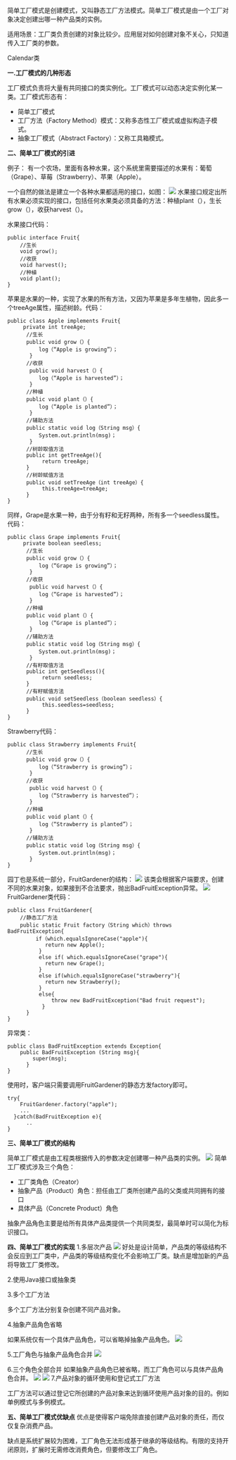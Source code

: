 简单工厂模式是创建模式，又叫静态工厂方法模式。简单工厂模式是由一个工厂对象决定创建出哪一种产品类的实例。

适用场景：工厂类负责创建的对象比较少。应用层对如何创建对象不关心，只知道传入工厂类的参数。

Calendar类

**一.工厂模式的几种形态**

工厂模式负责将大量有共同接口的类实例化。工厂模式可以动态决定实例化某一类。工厂模式形态有：
- 简单工厂模式
- 工厂方法（Factory Method）模式：又称多态性工厂模式或虚拟构造子模式。
- 抽象工厂模式（Abstract Factory）：又称工具箱模式。

**二、简单工厂模式的引进**

例子：
有一个农场，里面有各种水果，这个系统里需要描述的水果有：葡萄（Grape）、草莓（Strawberry）、苹果（Apple）。

一个自然的做法是建立一个各种水果都适用的接口，如图：
![](https://upload-images.jianshu.io/upload_images/9449419-5eb7779093ba6716.png?imageMogr2/auto-orient/strip%7CimageView2/2/w/1240)
水果接口规定出所有水果必须实现的接口，包括任何水果类必须具备的方法：种植plant（），生长grow（），收获harvest（）。

水果接口代码：
```
public interface Fruit{
    //生长
    void grow();
    //收获
    void harvest();
    //种植
    void plant();
}
```
苹果是水果的一种，实现了水果的所有方法，又因为苹果是多年生植物，因此多一个treeAge属性，描述树龄。代码：
```
public class Apple implements Fruit{
     private int treeAge;
      //生长
      public void grow（）{
          log（“Apple is growing”）；
       }
      //收获
       public void harvest（）{
          log（“Apple is harvested”）；
       }
      //种植
      public void plant（）{
          log（“Apple is planted”）；
       }
      //辅助方法
      public static void log（String msg）{
          System.out.println(msg)；
       }
      //树龄取值方法
      public int getTreeAge(){
           return treeAge;
      }
      //树龄赋值方法
      public void setTreeAge（int treeAge）{
           this.treeAge=treeAge;
      }
}
```
同样，Grape是水果一种，由于分有籽和无籽两种，所有多一个seedless属性。代码：
```
public class Grape implements Fruit{
     private boolean seedless;
      //生长
      public void grow（）{
          log（“Grape is growing”）；
       }
      //收获
       public void harvest（）{
          log（“Grape is harvested”）；
       }
      //种植
      public void plant（）{
          log（“Grape is planted”）；
       }
      //辅助方法
      public static void log（String msg）{
          System.out.println(msg)；
       }
      //有籽取值方法
      public int getSeedless(){
           return seedless;
      }
      //有籽赋值方法
      public void setSeedless（boolean seedless）{
           this.seedless=seedless;
      }
}
```
Strawberry代码：
```
public class Strawberry implements Fruit{
      //生长
      public void grow（）{
          log（“Strawberry is growing”）；
       }
      //收获
       public void harvest（）{
          log（“Strawberry is harvested”）；
       }
      //种植
      public void plant（）{
          log（“Strawberry is planted”）；
       }
      //辅助方法
      public static void log（String msg）{
          System.out.println(msg)；
       }
}
```
园丁也是系统一部分，FruitGardener的结构：
![](https://upload-images.jianshu.io/upload_images/9449419-53db7dc931355bd5.png?imageMogr2/auto-orient/strip%7CimageView2/2/w/1240)
该类会根据客户端要求，创建不同的水果对象，如果接到不合法要求，抛出BadFruitException异常。
![](https://upload-images.jianshu.io/upload_images/9449419-c0e495b087ddf425.png?imageMogr2/auto-orient/strip%7CimageView2/2/w/1240)
FruitGardener类代码：
```
public class FruitGardener{
    //静态工厂方法
    public static Fruit factory（String which）throws BadFruitException{
         if（which.equalsIgnoreCase("apple"){
            return new Apple();
          }
          else if( which.equalsIgnoreCase("grape"){
            return new Grape();
          }
          else if(which.equalsIgnoreCase("strawberry"){
            return new Strawberry();
          }
          else{
              throw new BadFruitException("Bad fruit request");
           }
      }
}
```
异常类：
```
public class BadFruitException extends Exception{
    public BadFruitException (String msg){
        super(msg);
      }
}
```
使用时，客户端只需要调用FruitGardener的静态方发factory即可。
```
try{
    FruitGardener.factory("apple");
    ...
  }catch(BadFruitException e){
      ..
}
```

**三、简单工厂模式的结构**

简单工厂模式是由工程类根据传入的参数决定创建哪一种产品类的实例。
![](https://upload-images.jianshu.io/upload_images/9449419-e8ab18db730475e4.png?imageMogr2/auto-orient/strip%7CimageView2/2/w/1240)
简单工厂模式涉及三个角色：
- 工厂类角色（Creator）
- 抽象产品（Product）角色：担任由工厂类所创建产品的父类或共同拥有的接口
- 具体产品（Concrete Product）角色

抽象产品角色主要是给所有具体产品类提供一个共同类型，最简单时可以简化为标识接口。

**四、简单工厂模式的实现**
1.多层次产品
![](https://upload-images.jianshu.io/upload_images/9449419-77bea7b9c67e700e.png?imageMogr2/auto-orient/strip%7CimageView2/2/w/1240)
好处是设计简单，产品类的等级结构不会反应到工厂类中，产品类的等级结构变化不会影响工厂类。缺点是增加新的产品将导致工厂类修改。

2.使用Java接口或抽象类

3.多个工厂方法

多个工厂方法分别复杂创建不同产品对象。

4.抽象产品角色省略

如果系统仅有一个具体产品角色，可以省略掉抽象产品角色。
![](https://upload-images.jianshu.io/upload_images/9449419-9ebebe5667c01a3b.png?imageMogr2/auto-orient/strip%7CimageView2/2/w/1240)

5.工厂角色与抽象产品角色合并
![](https://upload-images.jianshu.io/upload_images/9449419-22e6daedfa2442e9.png?imageMogr2/auto-orient/strip%7CimageView2/2/w/1240)

6.三个角色全部合并
如果抽象产品角色已被省略，而工厂角色可以与具体产品角色合并。
![](https://upload-images.jianshu.io/upload_images/9449419-8a48e8d81c471617.png?imageMogr2/auto-orient/strip%7CimageView2/2/w/1240)
![](https://upload-images.jianshu.io/upload_images/9449419-944ab03c51ac3c16.png?imageMogr2/auto-orient/strip%7CimageView2/2/w/1240)
7.产品对象的循环使用和登记式工厂方法

工厂方法可以通过登记它所创建的产品对象来达到循环使用产品对象的目的。例如单例模式与多例模式。

**五、简单工厂模式优缺点**
优点是使得客户端免除直接创建产品对象的责任，而仅仅复杂消费产品。

缺点是系统扩展较为困难，工厂角色无法形成基于继承的等级结构。有限的支持开闭原则，扩展时无需修改消费角色，但要修改工厂角色。

